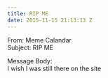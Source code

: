 ```yaml
---
title: RIP ME
date: 2015-11-15 21:13:13 Z
---
```


From: Meme Calandar  
Subject: RIP ME  

Message Body:  
I wish I was still there on the site
